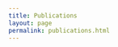 ```yaml
---
title: Publications
layout: page
permalink: publications.html
---
```


<script src="https://bibbase.org/show?bib=https%3A%2F%2Folzhas.github.io%2Fassets%2Fimages%2Fpublications.bib&jsonp=1"></script>

